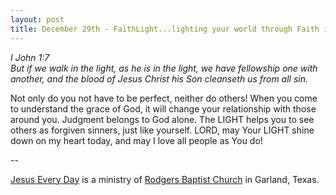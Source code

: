 ```yaml
---
layout: post
title: December 29th - FaithLight...lighting your world through Faith in
---
```


_I John 1:7  
But if we walk in the light, as he is in the light, we have
fellowship one with another, and the blood of Jesus Christ his Son
cleanseth us from all sin._

Not only do you not have to be perfect, neither do others! When you
come to understand the grace of God, it will change your relationship
with those around you. Judgment belongs to God alone. The LIGHT helps
you to see others as forgiven sinners, just like yourself. LORD, may
Your LIGHT shine down on my heart today, and may I love all people as
You do!

 --

<a href=http://jesuseveryday.net>Jesus Every Day</a> is a ministry of <a href=http://rodgersbaptist.net>Rodgers Baptist Church</a> in Garland, Texas.
